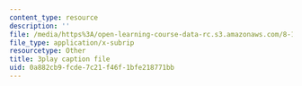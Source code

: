```yaml
---
content_type: resource
description: ''
file: /media/https%3A/open-learning-course-data-rc.s3.amazonaws.com/8-13-14-experimental-physics-i-ii-junior-lab-fall-2016-spring-2017/0a882cb9fcde7c21f46f1bfe218771bb_N-VHewPgPP8.srt
file_type: application/x-subrip
resourcetype: Other
title: 3play caption file
uid: 0a882cb9-fcde-7c21-f46f-1bfe218771bb
---
```


